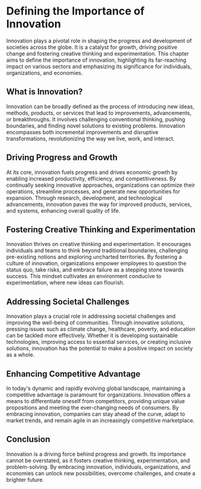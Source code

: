 Defining the Importance of Innovation
==============================================

Innovation plays a pivotal role in shaping the progress and development of societies across the globe. It is a catalyst for growth, driving positive change and fostering creative thinking and experimentation. This chapter aims to define the importance of innovation, highlighting its far-reaching impact on various sectors and emphasizing its significance for individuals, organizations, and economies.

What is Innovation?
-------------------

Innovation can be broadly defined as the process of introducing new ideas, methods, products, or services that lead to improvements, advancements, or breakthroughs. It involves challenging conventional thinking, pushing boundaries, and finding novel solutions to existing problems. Innovation encompasses both incremental improvements and disruptive transformations, revolutionizing the way we live, work, and interact.

Driving Progress and Growth
---------------------------

At its core, innovation fuels progress and drives economic growth by enabling increased productivity, efficiency, and competitiveness. By continually seeking innovative approaches, organizations can optimize their operations, streamline processes, and generate new opportunities for expansion. Through research, development, and technological advancements, innovation paves the way for improved products, services, and systems, enhancing overall quality of life.

Fostering Creative Thinking and Experimentation
-----------------------------------------------

Innovation thrives on creative thinking and experimentation. It encourages individuals and teams to think beyond traditional boundaries, challenging pre-existing notions and exploring uncharted territories. By fostering a culture of innovation, organizations empower employees to question the status quo, take risks, and embrace failure as a stepping stone towards success. This mindset cultivates an environment conducive to experimentation, where new ideas can flourish.

Addressing Societal Challenges
------------------------------

Innovation plays a crucial role in addressing societal challenges and improving the well-being of communities. Through innovative solutions, pressing issues such as climate change, healthcare, poverty, and education can be tackled more effectively. Whether it is developing sustainable technologies, improving access to essential services, or creating inclusive solutions, innovation has the potential to make a positive impact on society as a whole.

Enhancing Competitive Advantage
-------------------------------

In today's dynamic and rapidly evolving global landscape, maintaining a competitive advantage is paramount for organizations. Innovation offers a means to differentiate oneself from competitors, providing unique value propositions and meeting the ever-changing needs of consumers. By embracing innovation, companies can stay ahead of the curve, adapt to market trends, and remain agile in an increasingly competitive marketplace.

Conclusion
----------

Innovation is a driving force behind progress and growth. Its importance cannot be overstated, as it fosters creative thinking, experimentation, and problem-solving. By embracing innovation, individuals, organizations, and economies can unlock new possibilities, overcome challenges, and create a brighter future.
